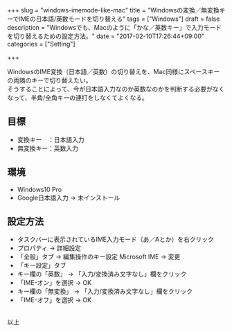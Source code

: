 +++
slug = "windows-imemode-like-mac"
title = "Windowsの変換／無変換キーでIMEの日本語/英数モードを切り替える"
tags = ["Windows"]
draft = false
description = "Windowsでも、Macのように「かな／英数キー」で入力モードを切り替えるための設定方法。"
date = "2017-02-10T17:26:44+09:00"
categories = ["Setting"]

+++

WindowsのIME変換（日本語／英数）の切り替えを、Mac同様にスペースキーの両隣のキーで切り替えたい。<br>
そうすることによって、今が日本語入力なのか英数なのかを判断する必要がなくなって、半角/全角キーの連打をしなくてよくなる。

## 目標
- 変換キー　：日本語入力
- 無変換キー：英数入力


## 環境
- Windows10 Pro
- Google日本語入力 -> 未インストール


## 設定方法
- タスクバーに表示されているIME入力モード（あ／Aとか）を右クリック
- プロパティ -> 詳細設定
- 「全般」タブ -> 編集操作のキー設定 Microsoft IME -> 変更
- 「キー設定」タブ
- キー欄の「英数」 -> 「入力/変換済み文字なし」欄をクリック
- 「IME-オン」を選択 -> OK
- キー欄の「無変換」 -> 「入力/変換済み文字なし」欄をクリック
- 「IME-オフ」を選択 -> OK

<br>
以上
